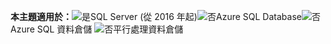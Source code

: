 **本主題適用於：**![是](../includes/media/yes.png)SQL Server (從 2016 年起)![否](../includes/media/no.png)Azure SQL Database![否](../includes/media/no.png)Azure SQL 資料倉儲 ![否](../includes/media/no.png)平行處理資料倉儲